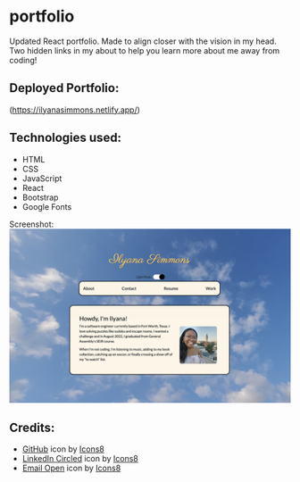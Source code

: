 # portfolio
Updated React portfolio. Made to align closer with the vision in my head. Two hidden links in my about to help you learn more about me away from coding!

## Deployed Portfolio:
(https://ilyanasimmons.netlify.app/)


## Technologies used:
- HTML
- CSS
- JavaScript
- React
- Bootstrap
- Google Fonts

Screenshot:
[<img src="./public/react-portfolio.png">](https://github.com/ilsyim/portfolio/commit/75d34ab161b19523dc17fdefaa2d50b1b900ca21#r75740240) 

## Credits:
- <a target="_blank" href="https://icons8.com/icon/12599/github">GitHub</a> icon by <a target="_blank" href="https://icons8.com">Icons8</a>
- <a target="_blank" href="https://icons8.com/icon/60444/linkedin-circled">LinkedIn Circled</a> icon by <a target="_blank" href="https://icons8.com">Icons8</a>
- <a target="_blank" href="https://icons8.com/icon/124385/email-open">Email Open</a> icon by <a target="_blank" href="https://icons8.com">Icons8</a>
